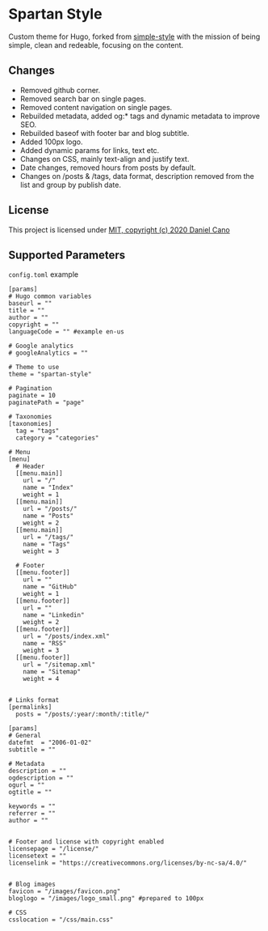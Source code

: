# Spartan Style

Custom theme for Hugo, forked from [simple-style](https://github.com/yanlinlin82/simple-style) with the mission of being simple, clean and redeable, focusing on the content.

## Changes

- Removed github corner.
- Removed search bar on single pages.
- Removed content navigation on single pages.
- Rebuilded metadata, added og:* tags and dynamic metadata to improve SEO.
- Rebuilded baseof with footer bar and blog subtitle.
- Added 100px logo.
- Added dynamic params for links, text etc.
- Changes on CSS, mainly text-align and justify text.
- Date changes, removed hours from posts by default.
- Changes on /posts & /tags, data format, description removed from the list and group by publish date.


## License

This project is licensed under [MIT, copyright (c) 2020 Daniel Cano](https://github.com/u915/Spartan-Style/blob/master/LICENSE)

## Supported Parameters

`config.toml` example

```
[params]
# Hugo common variables
baseurl = ""
title = ""
author = ""
copyright = ""
languageCode = "" #example en-us

# Google analytics
# googleAnalytics = ""

# Theme to use
theme = "spartan-style"

# Pagination
paginate = 10
paginatePath = "page"

# Taxonomies
[taxonomies]
  tag = "tags"
  category = "categories"

# Menu
[menu]
  # Header
  [[menu.main]]
    url = "/"
    name = "Index"
    weight = 1
  [[menu.main]]
    url = "/posts/"
    name = "Posts"
    weight = 2
  [[menu.main]]
    url = "/tags/"
    name = "Tags"
    weight = 3

  # Footer
  [[menu.footer]]
    url = ""
    name = "GitHub"
    weight = 1
  [[menu.footer]]
    url = ""
    name = "Linkedin"
    weight = 2
  [[menu.footer]]
    url = "/posts/index.xml"
    name = "RSS"
    weight = 3
  [[menu.footer]]
    url = "/sitemap.xml"
    name = "Sitemap"
    weight = 4


# Links format
[permalinks]
  posts = "/posts/:year/:month/:title/"

[params]
# General
datefmt  = "2006-01-02"
subtitle = ""

# Metadata
description = "" 
ogdescription = ""
ogurl = ""
ogtitle = ""

keywords = ""
referrer = ""
author = ""


# Footer and license with copyright enabled
licensepage = "/license/"
licensetext = ""
licenselink = "https://creativecommons.org/licenses/by-nc-sa/4.0/"


# Blog images
favicon = "/images/favicon.png"
bloglogo = "/images/logo_small.png" #prepared to 100px

# CSS 
csslocation = "/css/main.css"
```
